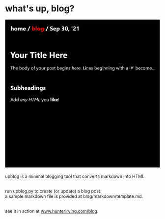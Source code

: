 # what's up, blog?
<img src="upblog.png"><br><br>
upblog is a minimal blogging tool that converts markdown into HTML.<br><br>

run upblog.py to create (or update) a blog post.<br>
a sample markdown file is provided at blog/markdown/template.md.<br><br>

see it in action at <a href="https://hunterirving.com/blog">www.hunterirving.com/blog</a>.
